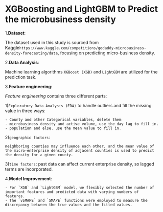 # XGBoosting and LightGBM to Predict the microbusiness density

1.**Dataset**:

The dataset used in this study is sourced from Kaggle`https://www.kaggle.com/competitions/godaddy-microbusiness-density-forecasting/data`, focusing on predicting micro-business density. 

2.**Data Analysis**:

Machine learning algorithms `XGBoost (XGB)` and `LightGBM` are utilized for the prediction task. 

3.**Feature engineering**:

*Feature engineering* contains three different parts:

1)`Exploratory Data Analysis (EDA)` to handle outliers and fill the missing value in three ways:

    - County and other Categorical variables, delete them
    - microbusiness density and active volume, use the day lag to fill in.
    - population and else, use the mean value to fill in.
2)`geographic factors`: 
    
    neighboring counties may influence each other, and the mean value of the micro-enterprise density of adjacent counties is used to predict the density for a given county.
3)`time factors`: past data can affect current enterprise density, so lagged terms are incorporated.

4.**Model Improvement**:

    - For `XGB` and `LightGBM` model, we flexibly selected the number of important features and predicted data with varying numbers of features. 
    - The `vSMAPE` and `SMAPE` functions were employed to measure the discrepancy between the true values and the fitted values.
